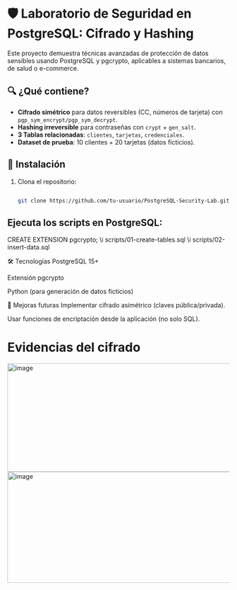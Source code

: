 # 🛡️ Laboratorio de Seguridad en PostgreSQL: Cifrado y Hashing

Este proyecto demuestra técnicas avanzadas de protección de datos sensibles usando PostgreSQL y pgcrypto, aplicables a sistemas bancarios, de salud o e-commerce.

## 🔍 ¿Qué contiene?
- **Cifrado simétrico** para datos reversibles (CC, números de tarjeta) con `pgp_sym_encrypt/pgp_sym_decrypt`.
- **Hashing irreversible** para contraseñas con `crypt` + `gen_salt`.
- **3 Tablas relacionadas**: `clientes`, `tarjetas`, `credenciales`.
- **Dataset de prueba**: 10 clientes + 20 tarjetas (datos ficticios).

## 🚀 Instalación
1. Clona el repositorio:
   ```bash

   git clone https://github.com/tu-usuario/PostgreSQL-Security-Lab.git

## Ejecuta los scripts en PostgreSQL:

CREATE EXTENSION pgcrypto;
\i scripts/01-create-tables.sql
\i scripts/02-insert-data.sql

🛠️ Tecnologías
PostgreSQL 15+

Extensión pgcrypto

Python (para generación de datos ficticios)

📌 Mejoras futuras
Implementar cifrado asimétrico (claves pública/privada).

Usar funciones de encriptación desde la aplicación (no solo SQL).


# Evidencias del cifrado


<img width="1052" height="245" alt="image" src="https://github.com/user-attachments/assets/c712def1-acc1-4056-a5fb-5a056f03641d" />







<img width="1452" height="251" alt="image" src="https://github.com/user-attachments/assets/8e07ea7e-ef30-4836-8fbf-62f7a0a201fc" />




